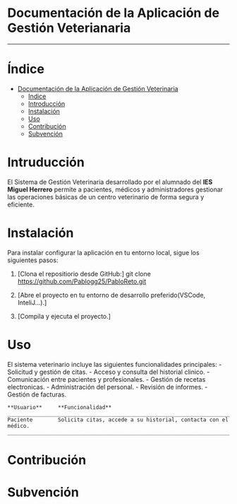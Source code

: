 # Documentación de la Aplicación de Gestión Veterianaria
________________________________________________________

# Índice

   - [Documentación de la Aplicación de Gestión Veterinaria](/README.md)
        - [Indice](#índice)
        - [Introducción](#intruducción)
        - [Instalación](/README.md)
        - [Uso](/README.md)
        - [Contribución](/README.md)
        - [Subvención](/README.md)

# Intruducción
El Sistema de Gestión Veterinaria desarrollado por el alumnado del **IES Miguel Herrero** permite a pacientes, médicos y administradores gestionar las operaciones básicas de un centro veterinario de forma segura y eficiente.

# Instalación
Para instalar  configurar la aplicación en tu entorno local, sigue los siguientes pasos:

 1. [Clona el repositiorio desde GitHub:]
    git clone https://github.com/Pablogg25/PabloReto.git

 2. [Abre el proyecto en tu entorno de desarrollo preferido(VSCode, InteliJ...).]

 3. [Compila y ejecuta el proyecto.]
# Uso
El sistema veterinario incluye las siguientes funcionalidades principales:
    - Solicitud y gestión de citas.
    - Acceso y consulta del historial clinico.
    - Comunicación entre pacientes y profesionales.
    - Gestión de recetas electronicas.
    - Administración del personal.
    - Revisión de informes.
    - Gestión de facturas.


    **Usuario**     **Funcionalidad**
    _______________________________________________________________________
    Paciente        Solicita citas, accede a su historial, contacta con el médico.
    _______________________________________________________________________


# Contribución

# Subvención

        